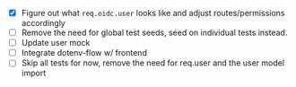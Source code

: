 - [x] Figure out what `req.oidc.user` looks like and adjust routes/permissions accordingly
- [ ] Remove the need for global test seeds, seed on individual tests instead.
- [ ] Update user mock
- [ ] Integrate dotenv-flow w/ frontend
- [ ] Skip all tests for now, remove the need for req.user and the user model import

